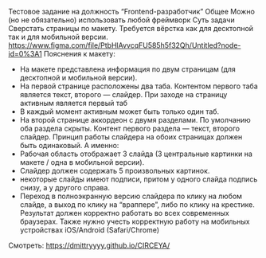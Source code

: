 Тестовое задание на должность “Frontend-разработчик”
Общее
Можно (но не обязательно) использовать любой фреймворк
Суть задачи
Сверстать страницы по макету. Требуется вёрстка как для десктопной так и для мобильной версии. https://www.figma.com/file/PtbHlAvvcqFU585h5f32Qh/Untitled?node-id=0%3A1
Пояснения к макету:
- На макете представлена информация по двум страницам (для десктопной и мобильной версии).
- На первой странице расположены два таба. Контентом первого таба является текст, второго — слайдер. При заходе на страницу активным является первый таб
- В каждый момент активным может быть только один таб.
- На второй странице аккордеон с двумя разделами. По умолчанию оба раздела скрыты. Контент первого раздела — текст, второго слайдер.
Принцип работы слайдера на обоих страницах должен быть одинаковый. А именно:
- Рабочая область отображает 3 слайда (3 центральные картинки на макете / одна в мобильной версии).
- Слайдер должен содержать 5 произвольных картинок.
- некоторые слайды имеют подписи, притом у одного слайда подпись снизу, а у другого справа.
- Переход в полноэкранную версию слайдера по клику на любом слайде, а выход по клику на “враппере”, либо по клику на крестике.
Результат должен корректно работать во всех современных браузерах. Также нужно учесть корректную работу на мобильных устройствах iOS/Android (Safari/Chrome)

Смотреть: https://dmittryyyy.github.io/CIRCEYA/
